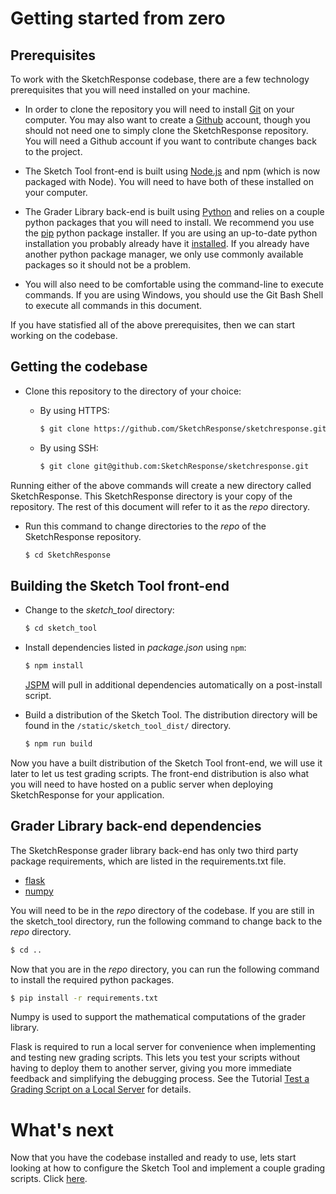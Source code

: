 # Getting started from zero

## Prerequisites

To work with the SketchResponse codebase, there are a few technology prerequisites that you will need installed on your machine.

* In order to clone the repository you will need to install [Git](https://git-scm.com/downloads) on your computer. You may also want to create a [Github](http://github.com) account, though you should not need one to simply clone the SketchResponse repository. You will need a Github account if you want to contribute changes back to the project.

* The Sketch Tool front-end is built using [Node.js](https://nodejs.org/en/download/) and npm (which is now packaged with Node). You will need to have both of these installed on your computer.

* The Grader Library back-end is built using [Python](https://www.python.org/) and relies on a couple python packages that you will need to install. We recommend you use the [pip](https://pypi.python.org/pypi/pip) python package installer. If you are using an up-to-date python installation you probably already have it [installed](https://pip.pypa.io/en/stable/installing/). If you already have another python package manager, we only use commonly available packages so it should not be a problem.

* You will also need to be comfortable using the command-line to execute commands. If you are using Windows, you should use the Git Bash Shell to execute all commands in this document.

If you have statisfied all of the above prerequisites, then we can start working on the codebase.

## Getting the codebase

* Clone this repository to the directory of your choice:
  * By using HTTPS:

    ```sh
    $ git clone https://github.com/SketchResponse/sketchresponse.git
    ```
  * By using SSH:

    ```sh
    $ git clone git@github.com:SketchResponse/sketchresponse.git
    ```

Running either of the above commands will create a new directory called SketchResponse. This SketchResponse directory is your copy of the repository. The rest of this document will refer to it as the *repo* directory.

* Run this command to change directories to the *repo* of the SketchResponse repository.

  ```sh
  $ cd SketchResponse
  ```

## Building the Sketch Tool front-end

* Change to the *sketch_tool* directory:

  ```sh
  $ cd sketch_tool
  ```

* Install dependencies listed in *package.json* using `npm`:

  ```sh
  $ npm install
  ```
  
  [JSPM](http://jspm.io) will pull in additional dependencies automatically on a post-install script.

* Build a distribution of the Sketch Tool. The distribution directory will be found in the `/static/sketch_tool_dist/` directory.

  ```sh
  $ npm run build
  ```

Now you have a built distribution of the Sketch Tool front-end, we will use it later to let us test grading scripts. The front-end distribution is also what you will need to have hosted on a public server when deploying SketchResponse for your application.

## Grader Library back-end dependencies

The SketchResponse grader library back-end has only two third party package requirements, which are listed in the requirements.txt file.

* [flask](http://flask.pocoo.org/)
* [numpy](http://www.numpy.org/)

You will need to be in the *repo* directory of the codebase. If you are still in the sketch_tool directory, run the following command to change back to the *repo* directory.

```sh
$ cd ..
```

Now that you are in the *repo* directory, you can run the following command to install the required python packages.

```sh
$ pip install -r requirements.txt
```

Numpy is used to support the mathematical computations of the grader library.

Flask is required to run a local server for convenience when implementing and testing new grading scripts. This lets you test your scripts without having to deploy them to another server, giving you more immediate feedback and simplifying the debugging process. See the Tutorial [Test a Grading Script on a Local Server](local_test.md) for details.

# What's next

Now that you have the codebase installed and ready to use, lets start looking at how to configure the Sketch Tool and implement a couple grading scripts. Click [here](using_sr.md).